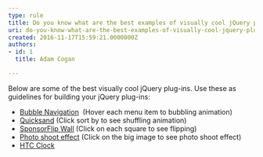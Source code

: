 ```yaml
---
type: rule
title: Do you know what are the best examples of visually cool jQuery plug-ins?
uri: do-you-know-what-are-the-best-examples-of-visually-cool-jquery-plug-ins
created: 2016-11-17T15:59:21.0000000Z
authors:
- id: 1
  title: Adam Cogan

---
```


​Below are some of the best visually cool jQuery plug-ins. Use these as guidelines for building your jQuery plug-ins:

- [Bubble Navigation](http&#58;//tympanus.net/Tutorials/BubbleNavigation/)  (Hover each menu item to bubbling animation)
- [Quicksand](http&#58;//razorjack.net/quicksand/) (Click sort by to see shuffling animation)
- [Sponsor ​Flip Wall](http&#58;//demo.tutorialzine.com/2010/03/sponsor-wall-flip-jquery-css/demo.php) (Click on each square to see flipping)
- [Photo shoot effect](http&#58;//demo.tutorialzine.com/2010/02/photo-shoot-css-jquery/demo.html) (Click on the big image to see photo shoot effect)​
- [HTC Clock](http&#58;//www.radoslavdimov.com/jquery-plugins/jquery-plugin-digiclock/) ​
